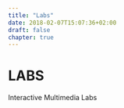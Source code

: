 ```yaml
---
title: "Labs"
date: 2018-02-07T15:07:36+02:00
draft: false
chapter: true
---
```


# LABS

Interactive Multimedia Labs
